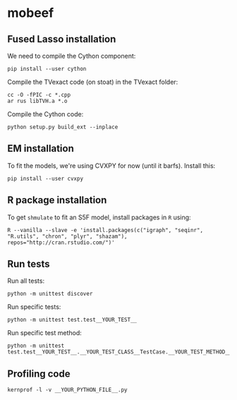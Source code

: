 # mobeef

## Fused Lasso installation
We need to compile the Cython component:
```
pip install --user cython
```
Compile the TVexact code (on stoat) in the TVexact folder:
```
cc -O -fPIC -c *.cpp
ar rus libTVH.a *.o
```
Compile the Cython code:
```
python setup.py build_ext --inplace
```

## EM installation
To fit the models, we're using CVXPY for now (until it barfs). Install this:
```
pip install --user cvxpy
```

## R package installation
To get `shmulate` to fit an S5F model, install packages in `R` using:
```
R --vanilla --slave -e 'install.packages(c("igraph", "seqinr", "R.utils", "chron", "plyr", "shazam"), repos="http://cran.rstudio.com/")'
```

## Run tests
Run all tests:
```
python -m unittest discover
```
Run specific tests:
```
python -m unittest test.test__YOUR_TEST__
```
Run specific test method:
```
python -m unittest test.test__YOUR_TEST__.__YOUR_TEST_CLASS__TestCase.__YOUR_TEST_METHOD__
```

## Profiling code
```
kernprof -l -v __YOUR_PYTHON_FILE__.py
```
